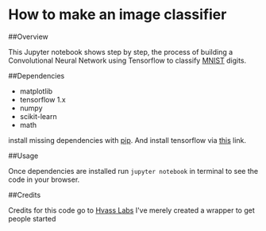 # How to make an image classifier

##Overview

This Jupyter notebook shows step by step, the process of building a Convolutional Neural Network using Tensorflow to classify [MNIST](http://yann.lecun.com/exdb/mnist/) digits.

##Dependencies

* matplotlib
* tensorflow 1.x
* numpy 
* scikit-learn
* math

install missing dependencies with [pip](https://pip.pypa.io/en/stable/). And install tensorflow via [this](https://www.tensorflow.org/install/) link. 

##Usage

Once dependencies are installed run `jupyter notebook` in terminal to see the code in your browser. 

##Credits

Credits for this code go to [Hvass Labs](https://github.com/Hvass-Labs/TensorFlow-Tutorials/blob/master/02_Convolutional_Neural_Network.ipynb) I've merely created a wrapper to get people started
